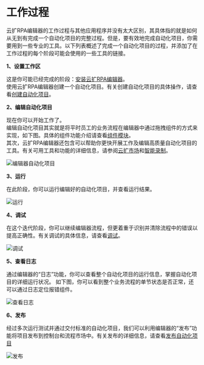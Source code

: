 # 工作过程 

云扩RPA编辑器的工作过程与其他应用程序并没有太大区别，其具体指的就是如何从无到有完成一个自动化项目的完整过程。但是，要有效地完成自动化项目，你需要用到一些专业的工具。以下列表概述了完成一个自动化项目的过程，并添加了在工作过程的每个阶段可能会使用的一些工具的链接。 

**1、设置工作区**

这是你可能已经完成的阶段：[安装云扩RPA编辑器](./Settings/Installation.md)。 <br>
使用云扩RPA编辑器创建一个自动化项目。有关创建自动化项目的具体操作，请查看[创建自动化项目](./AutomationProjects/CreateProject.md)。 

**2、编辑自动化项目** 

现在你可以开始工作了。 <br>
编辑自动化项目其实就是将平时员工的业务流程在编辑器中通过拖拽组件的方式来实现，如下图。具体的组件功能介绍请查看[组件模块](../Activities/ComponentsIntroduction.md)。<br>
其次，云扩RPA编辑器还包含可以帮助你更快开展工作及编辑高质量自动化项目的工具。有关可用工具和功能的详细信息，请参阅[云扩市场](./Market.md)和[智能录制](./Recording/Recording.md)。

![编辑器自动化项目](https://docimages.blob.core.chinacloudapi.cn/images/Studio/workingProcess/writeProject.png)

**3、运行** 

在此阶段，你可以运行编辑好的自动化项目，并查看运行结果。

![运行](https://docimages.blob.core.chinacloudapi.cn/images/Studio/workingProcess/runProject.png)

**4、调试**

在这个迭代阶段，你可以继续编辑器流程，但更着重于识别并清除流程中的错误以提高正确性。有关调试的具体信息，请查看[调试](./Debugging.md)。

![调试](https://docimages.blob.core.chinacloudapi.cn/images/Studio/workingProcess/debugProject.png)

**5、查看日志** 

通过编辑器的“日志”功能，你可以查看整个自动化项目的运行信息，掌握自动化项目的详细运行状况。 如下图，你可以看到整个业务流程的单节状态是否正常，还可以通过日志定位报错组件。

![查看日志](https://docimages.blob.core.chinacloudapi.cn/images/Studio/workingProcess/viewLog.png)

**6、发布**

经过多次运行测试并通过交付标准的自动化项目，我们可以利用编辑器的“发布”功能将项目发布到控制台和流程市场中。有关发布的详细信息，请查看[发布自动化项目](./AutomationProjects/PublishProject.md)

![发布](https://docimages.blob.core.chinacloudapi.cn/images/Studio/workingProcess/publishProject.png)


